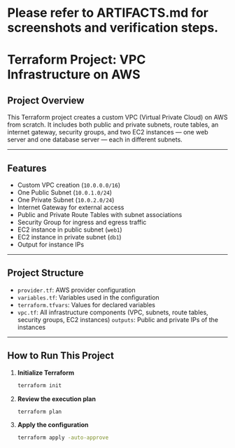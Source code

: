 # Please refer to ARTIFACTS.md for screenshots and verification steps.

# Terraform Project: VPC Infrastructure on AWS

## Project Overview

This Terraform project creates a custom VPC (Virtual Private Cloud) on AWS from scratch. It includes both public and private subnets, route tables, an internet gateway, security groups, and two EC2 instances — one web server and one database server — each in different subnets.

---

## Features

- Custom VPC creation (`10.0.0.0/16`)
- One Public Subnet (`10.0.1.0/24`)
- One Private Subnet (`10.0.2.0/24`)
- Internet Gateway for external access
- Public and Private Route Tables with subnet associations
- Security Group for ingress and egress traffic
- EC2 instance in public subnet (`web1`)
- EC2 instance in private subnet (`db1`)
- Output for instance IPs

---

## Project Structure

- `provider.tf`: AWS provider configuration
- `variables.tf`: Variables used in the configuration
- `terraform.tfvars`: Values for declared variables
- `vpc.tf`: All infrastructure components (VPC, subnets, route tables, security groups, EC2 instances) `outputs`: Public and private IPs of the instances

---

## How to Run This Project

1. **Initialize Terraform**
   ```bash
   terraform init

2. **Review the execution plan**
   ```bash
   terraform plan

3. **Apply the configuration**
   ```bash
   terraform apply -auto-approve
